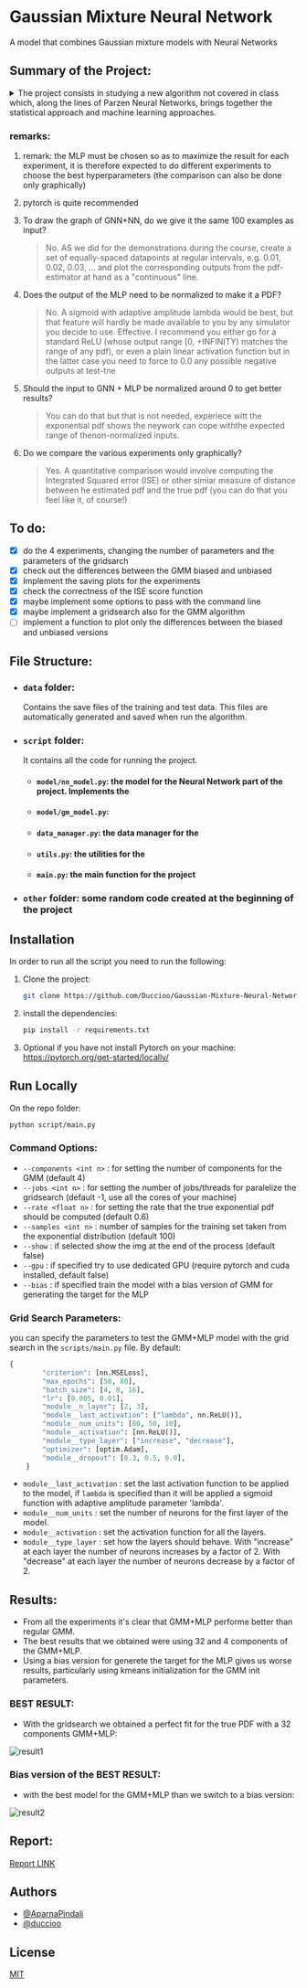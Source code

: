 # Gaussian Mixture Neural Network

A model that combines Gaussian mixture models with Neural Networks

## Summary of the Project:

<details>
  <summary>The project consists in studying a new algorithm not covered in class which, along the lines of Parzen Neural Networks, brings together the statistical approach and machine learning approaches.</summary>
  
  The new algorithm consists in using the Gaussian Mixture Model (GMM) instead of the Parzen Window to generate the targets for the Neural Network.
Then the goal is to estimate the PDF of a certain unlabeled dataset.

The project must follow these points:

- [x] find a model for the NN (MLP: hard coding or finding a simulator)
- [x] find a model for GMM (hard coding or finding a simulator)
- [x] generate the dataset: composed of 100 examples/points taken randomly from an exponential distribution

- [x] carry out the experiments, producing as a result a graph that compares the true PDF of the exponential distribution and the one approximated by the GMM and the GMM+NN.
      Each experiment differs according to the number of components per GNN:

  - 4 components for GMM: estimate the PDF only with the GMM and with the new machine (GMM + NN)
  - 8 components for GMM: estimate the PDF only with the GMM and with the new machine (GMM + NN)
  - 16 components for GMM: estimate the PDF only with the GMM and with the new machine (GMM + NN)
  - 32 components for GMM: estimate the PDF only with the GMM and with the new machine (GMM + NN)

- [x] do one last experiment: choose the best model of the GMM+NN and check the differences between the unbiased and biased models. Do the same considerations of the Parzen Neural Network apply in this case too?

- [ ] finally, a report on the activity carried out is expected in order to produce a scientific paper type text.
      The report must be structured in the following chapters:
  - title
  - abstracts
  - introduction
  - explanation of the algorithm
  - the experiments and the results through the plots
  - personal conclusions

</details>

### remarks:

1. remark: the MLP must be chosen so as to maximize the result for each experiment, it is therefore expected to do different experiments to choose the best hyperparameters (the comparison can also be done only graphically)

2. pytorch is quite recommended

3. To draw the graph of GNN+NN, do we give it the same 100 examples as input?

   > No. AS we did for the demonstrations during the course, create a set of
   > equally-spaced datapoints at regular intervals, e.g. 0.01, 0.02, 0.03, ...
   > and plot the corresponding outputs from the pdf-estimator at hand as a
   > "continuous" line.

4. Does the output of the MLP need to be normalized to make it a PDF?

   > No. A sigmoid with adaptive amplitude lambda would be best, but that
   > feature will hardly be made available to you by any simulator you decide
   > to use. Effective. I recommend you either go for a standard ReLU (whose
   > output range [0, +INFINITY) matches the range of any pdf), or even a plain
   > linear activation function but in the latter case you need to force to 0.0
   > any possible negative outputs at test-tne

5. Should the input to GNN + MLP be normalized around 0 to get better results?

   > You can do that but that is not needed, experiece witt the exponential pdf
   > shows the neywork can cope withthe expected range of thenon-normalized
   > inputs.

6. Do we compare the various experiments only graphically?
   > Yes. A quantitative comparison would involve computing the Integrated
   > Squared error (ISE) or other simiar measure of distance between he
   > estimated pdf and the true pdf (you can do that you feel like it, of
   > course!)

## To do:

- [x] do the 4 experiments, changing the number of parameters and the parameters of the gridsarch
- [x] check out the differences between the GMM biased and unbiased
- [x] Implement the saving plots for the experiments
- [x] check the correctness of the ISE score function
- [x] maybe implement some options to pass with the command line
- [x] maybe implement a gridsearch also for the GMM algorithm
- [ ] implement a function to plot only the differences between the biased and unbiased versions

## File Structure:

- ### `data` folder:

  Contains the save files of the training and test data.
  This files are automatically generated and saved when run the algorithm.

- ### `script` folder:

  It contains all the code for running the project.

  - #### `model/nn_model.py`: the model for the Neural Network part of the project. Implements the
  - #### `model/gm_model.py`:

  - #### `data_manager.py`: the data manager for the

  - #### `utils.py`: the utilities for the

  - #### `main.py`: the main function for the project

- ### `other` folder: some random code created at the beginning of the project

## Installation

In order to run all the script you need to run the following:

1. Clone the project:

   ```bash
   git clone https://github.com/Duccioo/Gaussian-Mixture-Neural-Network.git
   ```

2. install the dependencies:

   ```bash
   pip install -r requirements.txt
   ```

3. Optional if you have not install Pytorch on your machine: https://pytorch.org/get-started/locally/

## Run Locally

On the repo folder:

```bash
python script/main.py
```

### Command Options:

- `--components <int n>` : for setting the number of components for the GMM (default 4)
- `--jobs <int n>` : for setting the number of jobs/threads for paralelize the gridsearch (default -1, use all the cores of your machine)
- `--rate <float n>` : for setting the rate that the true exponential pdf should be computed (default 0.6)
- `--samples <int n>` : number of samples for the training set taken from the exponential distribution (default 100)
- `--show` : if selected show the img at the end of the process (default false)
- `--gpu` : if specified try to use dedicated GPU (require pytorch and cuda installed, default false)
- `--bias` : if specified train the model with a bias version of GMM for generating the target for the MLP

### Grid Search Parameters:

you can specify the parameters to test the GMM+MLP model with the grid search in the `scripts/main.py` file.
By default:

```python
{
        "criterion": [nn.MSELoss],
        "max_epochs": [50, 80],
        "batch_size": [4, 8, 16],
        "lr": [0.005, 0.01],
        "module__n_layer": [2, 3],
        "module__last_activation": ["lambda", nn.ReLU()],
        "module__num_units": [80, 50, 10],
        "module__activation": [nn.ReLU()],
        "module__type_layer": ["increase", "decrease"],
        "optimizer": [optim.Adam],
        "module__dropout": [0.3, 0.5, 0.0],
    }
```

- `module__last_activation` : set the last activation function to be applied to the model, if `lambda` is specified than it will be applied a sigmoid function with adaptive amplitude parameter 'lambda'.
- `module__num_units` : set the number of neurons for the first layer of the model.
- `module__activation` : set the activation function for all the layers.
- `module__type_layer` : set how the layers should behave. With "increase" at each layer the number of neurons increases by a factor of 2. With "decrease" at each layer the number of neurons decrease by a factor of 2.

## Results:

- From all the experiments it's clear that GMM+MLP performe better than regular GMM.
- The best results that we obtained were using 32 and 4 components of the GMM+MLP.
- Using a bias version for generete the target for the MLP gives us worse results, particularly using kmeans initialization for the GMM init parameters.

### BEST RESULT:

- With the gridsearch we obtained a perfect fit for the true PDF with a 32 components GMM+MLP:

![result1](./result/img/result-926_C32_R0.6.png)

### Bias version of the BEST RESULT:

- with the best model for the GMM+MLP than we switch to a bias version:

![result2](./result/img/result-926_C32_R0.6_Biased.png)

## Report:

[Report LINK ](https://duccioo.github.io/Gaussian-Mixture-Neural-Network/AI__Project_Report.pdf)

## Authors

- [@AparnaPindali](https://github.com/AparnaPindali)
- [@duccioo](https://github.com/Duccioo)

## License

[MIT](https://choosealicense.com/licenses/mit/)
